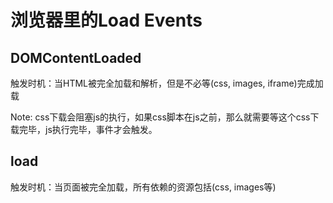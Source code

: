 # 浏览器里的Load Events

## DOMContentLoaded
触发时机：当HTML被完全加载和解析，但是不必等(css, images, iframe)完成加载 

Note: css下载会阻塞js的执行，如果css脚本在js之前，那么就需要等这个css下载完毕，js执行完毕，事件才会触发。

## load
触发时机：当页面被完全加载，所有依赖的资源包括(css, images等)